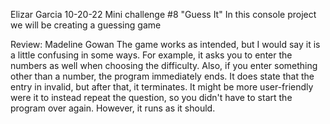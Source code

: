 Elizar Garcia
10-20-22
Mini challenge #8 "Guess It"
In this console project we will be creating a guessing game

Review: Madeline Gowan
The game works as intended, but I would say it is a little confusing in some ways. For example, it asks you to enter the numbers as well when choosing the difficulty. Also, if you enter something other than a number, the program immediately ends. It does state that the entry in invalid, but after that, it terminates. It might be more user-friendly were it to instead repeat the question, so you didn't have to start the program over again. However, it runs as it should.
